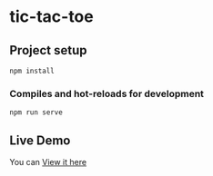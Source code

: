 # tic-tac-toe

## Project setup
```
npm install
```

### Compiles and hot-reloads for development
```
npm run serve
```

## Live Demo

You can [View it here](https://malbonm07.github.io/tictactoe/)

